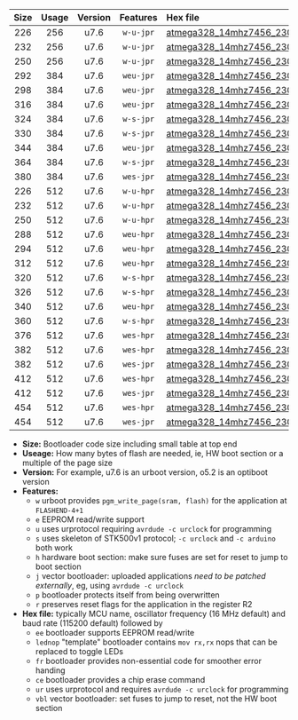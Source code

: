 |Size|Usage|Version|Features|Hex file|
|:-:|:-:|:-:|:-:|:--|
|226|256|u7.6|`w-u-jpr`|[atmega328_14mhz7456_230400bps_ur_vbl.hex](https://raw.githubusercontent.com/stefanrueger/urboot/main//atmega328_14mhz7456_230400bps_ur_vbl.hex)|
|232|256|u7.6|`w-u-jpr`|[atmega328_14mhz7456_230400bps_lednop_ur_vbl.hex](https://raw.githubusercontent.com/stefanrueger/urboot/main//atmega328_14mhz7456_230400bps_lednop_ur_vbl.hex)|
|250|256|u7.6|`w-u-jpr`|[atmega328_14mhz7456_230400bps_lednop_fr_ur_vbl.hex](https://raw.githubusercontent.com/stefanrueger/urboot/main//atmega328_14mhz7456_230400bps_lednop_fr_ur_vbl.hex)|
|292|384|u7.6|`weu-jpr`|[atmega328_14mhz7456_230400bps_ee_ur_vbl.hex](https://raw.githubusercontent.com/stefanrueger/urboot/main//atmega328_14mhz7456_230400bps_ee_ur_vbl.hex)|
|298|384|u7.6|`weu-jpr`|[atmega328_14mhz7456_230400bps_ee_lednop_ur_vbl.hex](https://raw.githubusercontent.com/stefanrueger/urboot/main//atmega328_14mhz7456_230400bps_ee_lednop_ur_vbl.hex)|
|316|384|u7.6|`weu-jpr`|[atmega328_14mhz7456_230400bps_ee_lednop_fr_ur_vbl.hex](https://raw.githubusercontent.com/stefanrueger/urboot/main//atmega328_14mhz7456_230400bps_ee_lednop_fr_ur_vbl.hex)|
|324|384|u7.6|`w-s-jpr`|[atmega328_14mhz7456_230400bps_vbl.hex](https://raw.githubusercontent.com/stefanrueger/urboot/main//atmega328_14mhz7456_230400bps_vbl.hex)|
|330|384|u7.6|`w-s-jpr`|[atmega328_14mhz7456_230400bps_lednop_vbl.hex](https://raw.githubusercontent.com/stefanrueger/urboot/main//atmega328_14mhz7456_230400bps_lednop_vbl.hex)|
|344|384|u7.6|`weu-jpr`|[atmega328_14mhz7456_230400bps_ee_lednop_fr_ce_ur_vbl.hex](https://raw.githubusercontent.com/stefanrueger/urboot/main//atmega328_14mhz7456_230400bps_ee_lednop_fr_ce_ur_vbl.hex)|
|364|384|u7.6|`w-s-jpr`|[atmega328_14mhz7456_230400bps_lednop_fr_vbl.hex](https://raw.githubusercontent.com/stefanrueger/urboot/main//atmega328_14mhz7456_230400bps_lednop_fr_vbl.hex)|
|380|384|u7.6|`wes-jpr`|[atmega328_14mhz7456_230400bps_ee_vbl.hex](https://raw.githubusercontent.com/stefanrueger/urboot/main//atmega328_14mhz7456_230400bps_ee_vbl.hex)|
|226|512|u7.6|`w-u-hpr`|[atmega328_14mhz7456_230400bps_ur.hex](https://raw.githubusercontent.com/stefanrueger/urboot/main//atmega328_14mhz7456_230400bps_ur.hex)|
|232|512|u7.6|`w-u-hpr`|[atmega328_14mhz7456_230400bps_lednop_ur.hex](https://raw.githubusercontent.com/stefanrueger/urboot/main//atmega328_14mhz7456_230400bps_lednop_ur.hex)|
|250|512|u7.6|`w-u-hpr`|[atmega328_14mhz7456_230400bps_lednop_fr_ur.hex](https://raw.githubusercontent.com/stefanrueger/urboot/main//atmega328_14mhz7456_230400bps_lednop_fr_ur.hex)|
|288|512|u7.6|`weu-hpr`|[atmega328_14mhz7456_230400bps_ee_ur.hex](https://raw.githubusercontent.com/stefanrueger/urboot/main//atmega328_14mhz7456_230400bps_ee_ur.hex)|
|294|512|u7.6|`weu-hpr`|[atmega328_14mhz7456_230400bps_ee_lednop_ur.hex](https://raw.githubusercontent.com/stefanrueger/urboot/main//atmega328_14mhz7456_230400bps_ee_lednop_ur.hex)|
|312|512|u7.6|`weu-hpr`|[atmega328_14mhz7456_230400bps_ee_lednop_fr_ur.hex](https://raw.githubusercontent.com/stefanrueger/urboot/main//atmega328_14mhz7456_230400bps_ee_lednop_fr_ur.hex)|
|320|512|u7.6|`w-s-hpr`|[atmega328_14mhz7456_230400bps.hex](https://raw.githubusercontent.com/stefanrueger/urboot/main//atmega328_14mhz7456_230400bps.hex)|
|326|512|u7.6|`w-s-hpr`|[atmega328_14mhz7456_230400bps_lednop.hex](https://raw.githubusercontent.com/stefanrueger/urboot/main//atmega328_14mhz7456_230400bps_lednop.hex)|
|340|512|u7.6|`weu-hpr`|[atmega328_14mhz7456_230400bps_ee_lednop_fr_ce_ur.hex](https://raw.githubusercontent.com/stefanrueger/urboot/main//atmega328_14mhz7456_230400bps_ee_lednop_fr_ce_ur.hex)|
|360|512|u7.6|`w-s-hpr`|[atmega328_14mhz7456_230400bps_lednop_fr.hex](https://raw.githubusercontent.com/stefanrueger/urboot/main//atmega328_14mhz7456_230400bps_lednop_fr.hex)|
|376|512|u7.6|`wes-hpr`|[atmega328_14mhz7456_230400bps_ee.hex](https://raw.githubusercontent.com/stefanrueger/urboot/main//atmega328_14mhz7456_230400bps_ee.hex)|
|382|512|u7.6|`wes-hpr`|[atmega328_14mhz7456_230400bps_ee_lednop.hex](https://raw.githubusercontent.com/stefanrueger/urboot/main//atmega328_14mhz7456_230400bps_ee_lednop.hex)|
|382|512|u7.6|`wes-jpr`|[atmega328_14mhz7456_230400bps_ee_lednop_vbl.hex](https://raw.githubusercontent.com/stefanrueger/urboot/main//atmega328_14mhz7456_230400bps_ee_lednop_vbl.hex)|
|412|512|u7.6|`wes-hpr`|[atmega328_14mhz7456_230400bps_ee_lednop_fr.hex](https://raw.githubusercontent.com/stefanrueger/urboot/main//atmega328_14mhz7456_230400bps_ee_lednop_fr.hex)|
|412|512|u7.6|`wes-jpr`|[atmega328_14mhz7456_230400bps_ee_lednop_fr_vbl.hex](https://raw.githubusercontent.com/stefanrueger/urboot/main//atmega328_14mhz7456_230400bps_ee_lednop_fr_vbl.hex)|
|454|512|u7.6|`wes-hpr`|[atmega328_14mhz7456_230400bps_ee_lednop_fr_ce.hex](https://raw.githubusercontent.com/stefanrueger/urboot/main//atmega328_14mhz7456_230400bps_ee_lednop_fr_ce.hex)|
|454|512|u7.6|`wes-jpr`|[atmega328_14mhz7456_230400bps_ee_lednop_fr_ce_vbl.hex](https://raw.githubusercontent.com/stefanrueger/urboot/main//atmega328_14mhz7456_230400bps_ee_lednop_fr_ce_vbl.hex)|

- **Size:** Bootloader code size including small table at top end
- **Useage:** How many bytes of flash are needed, ie, HW boot section or a multiple of the page size
- **Version:** For example, u7.6 is an urboot version, o5.2 is an optiboot version
- **Features:**
  + `w` urboot provides `pgm_write_page(sram, flash)` for the application at `FLASHEND-4+1`
  + `e` EEPROM read/write support
  + `u` uses urprotocol requiring `avrdude -c urclock` for programming
  + `s` uses skeleton of STK500v1 protocol; `-c urclock` and `-c arduino` both work
  + `h` hardware boot section: make sure fuses are set for reset to jump to boot section
  + `j` vector bootloader: uploaded applications *need to be patched externally*, eg, using `avrdude -c urclock`
  + `p` bootloader protects itself from being overwritten
  + `r` preserves reset flags for the application in the register R2
- **Hex file:** typically MCU name, oscillator frequency (16 MHz default) and baud rate (115200 default) followed by
  + `ee` bootloader supports EEPROM read/write
  + `lednop` "template" bootloader contains `mov rx,rx` nops that can be replaced to toggle LEDs
  + `fr` bootloader provides non-essential code for smoother error handing
  + `ce` bootloader provides a chip erase command
  + `ur` uses urprotocol and requires `avrdude -c urclock` for programming
  + `vbl` vector bootloader: set fuses to jump to reset, not the HW boot section
